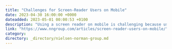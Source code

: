 ```yaml
---
title: "Challenges for Screen-Reader Users on Mobile"
date: 2023-04-30 16:00:00 +0000
dateadded: 2023-05-01 00:00:53 +0100
description: "Using a screen reader on mobile is challenging because users must access information sequentially and they cannot easily scan page content. Screen-reader users do not consider accessibility menus helpful."
link: "https://www.nngroup.com/articles/screen-reader-users-on-mobile/"
category:
directory: _directory/nielsen-norman-group.md
---
```

